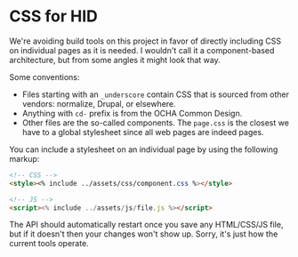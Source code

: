# CSS for HID

We're avoiding build tools on this project in favor of directly including CSS on individual pages as it is needed. I wouldn't call it a component-based architecture, but from some angles it might look that way.

Some conventions:

- Files starting with an `_underscore` contain CSS that is sourced from other vendors: normalize, Drupal, or elsewhere.
- Anything with `cd-` prefix is from the OCHA Common Design.
- Other files are the so-called components. The `page.css` is the closest we have to a global stylesheet since all web pages are indeed pages.

You can include a stylesheet on an individual page by using the following markup:

```html
<!-- CSS -->
<style><% include ../assets/css/component.css %></style>

<!-- JS -->
<script><% include ../assets/js/file.js %></script>
```

The API should automatically restart once you save any HTML/CSS/JS file, but if it doesn't then your changes won't show up. Sorry, it's just how the current tools operate.
